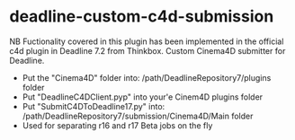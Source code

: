 # deadline-custom-c4d-submission
NB Fuctionality covered in this plugin has been implemented in the official c4d plugin in Deadline 7.2 from Thinkbox.
Custom Cinema4D submitter for Deadline.
- Put the "Cinema4D" folder into: /path/DeadlineRepository7/plugins folder
- Put "DeadlineC4DClient.pyp" into your'e Cinem4D plugins folder
- Put "SubmitC4DToDeadline17.py" into: /path/DeadlineRepository7/submission/Cinema4D/Main folder
- Used for separating r16 and r17 Beta jobs on the fly
